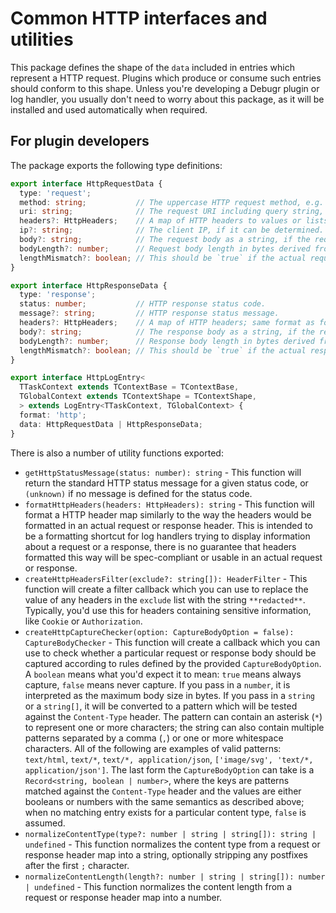 Common HTTP interfaces and utilities
=======================================

This package defines the shape of the `data` included in entries which
represent a HTTP request. Plugins which produce or consume such entries
should conform to this shape. Unless you're developing a Debugr plugin
or log handler, you usually don't need to worry about this package, as it will
be installed and used automatically when required.

## For plugin developers

The package exports the following type definitions:

```typescript
export interface HttpRequestData {
  type: 'request';
  method: string;           // The uppercase HTTP request method, e.g. 'GET', 'POST' etc.
  uri: string;              // The request URI including query string, if any
  headers?: HttpHeaders;    // A map of HTTP headers to values or lists of values. Header names should be lower-case.
  ip?: string;              // The client IP, if it can be determined.
  body?: string;            // The request body as a string, if the request body was captured.
  bodyLength?: number;      // Request body length in bytes derived from the actual request data, NOT from the Content-Length header.
  lengthMismatch?: boolean; // This should be `true` if the actual request body length didn't match the Content-Length header.
}

export interface HttpResponseData {
  type: 'response';
  status: number;           // HTTP response status code.
  message?: string;         // HTTP response status message.
  headers?: HttpHeaders;    // A map of HTTP headers; same format as for request headers.
  body?: string;            // The response body as a string, if the response body was captured.
  bodyLength?: number;      // Response body length in bytes derived from the actual response data, NOT from the Content-Length header.
  lengthMismatch?: boolean; // This should be `true` if the actual response body length didn't match the Content-Length header.
}

export interface HttpLogEntry<
  TTaskContext extends TContextBase = TContextBase,
  TGlobalContext extends TContextShape = TContextShape,
  > extends LogEntry<TTaskContext, TGlobalContext> {
  format: 'http';
  data: HttpRequestData | HttpResponseData;
}
```

There is also a number of utility functions exported:

 - `getHttpStatusMessage(status: number): string` - This function will return the standard HTTP status message for a given
   status code, or `(unknown)` if no message is defined for the status code.
 - `formatHttpHeaders(headers: HttpHeaders): string` - This function will format a HTTP header map similarly to the way
   the headers would be formatted in an actual request or response header. This is intended to be a formatting shortcut
   for log handlers trying to display information about a request or a response, there is no guarantee that headers
   formatted this way will be spec-compliant or usable in an actual request or response.
 - `createHttpHeadersFilter(exclude?: string[]): HeaderFilter` - This function will create a filter callback which you can
   use to replace the value of any headers in the `exclude` list with the string `**redacted**`. Typically, you'd use this
   for headers containing sensitive information, like `Cookie` or `Authorization`.
 - `createHttpCaptureChecker(option: CaptureBodyOption = false): CaptureBodyChecker` - This function will create a callback
   which you can use to check whether a particular request or response body should be captured according to rules defined
   by the provided `CaptureBodyOption`. A `boolean` means what you'd expect it to mean: `true` means always capture, `false`
   means never capture. If you pass in a `number`, it is interpreted as the maximum body size in bytes. If you pass in a `string`
   or a `string[]`, it will be converted to a pattern which will be tested against the `Content-Type` header. The pattern
   can contain an asterisk (`*`) to represent one or more characters; the string can also contain multiple patterns separated
   by a comma (`,`) or one or more whitespace characters. All of the following are examples of valid patterns: `text/html`,
   `text/*`, `text/*, application/json`, `['image/svg', 'text/*, application/json']`. The last form the `CaptureBodyOption`
   can take is a `Record<string, boolean | number>`, where the keys are patterns matched against the `Content-Type` header
   and the values are either booleans or numbers with the same semantics as described above; when no matching entry exists
   for a particular content type, `false` is assumed.
 - `normalizeContentType(type?: number | string | string[]): string | undefined` - This function normalizes the content type
   from a request or response header map into a string, optionally stripping any postfixes after the first `;` character.
 - `normalizeContentLength(length?: number | string | string[]): number | undefined` - This function normalizes the content
   length from a request or response header map into a number.
